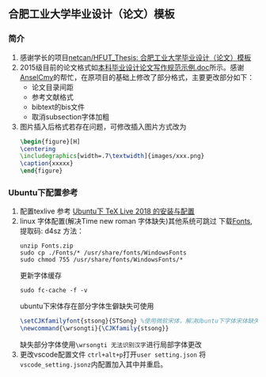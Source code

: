 ## 合肥工业大学毕业设计（论文）模板

### 简介
1.  感谢学长的项目[netcan/HFUT_Thesis: 合肥工业大学毕业设计（论文）模板](https://github.com/netcan/HFUT_Thesis)
2.  2015级目前的论文格式如[本科毕业设计论文写作规范示例.doc](./本科毕业设计论文写作规范示例.doc)所示。感谢[AnselCmy](https://github.com/AnselCmy)的帮忙，在原项目的基础上修改了部分格式，主要更改部分如下：
    - 论文目录间距
    - 参考文献格式
    - bibtext的bis文件
    - 取消subsection字体加粗
3. 图片插入后格式若存在问题，可修改插入图片方式改为
    ```latex
    \begin{figure}[H]
    \centering
    \includegraphics[width=.7\textwidth]{images/xxx.png}
    \caption{xxxxx}
    \end{figure}
    ```

### Ubuntu下配置参考
1. 配置texlive 参考 [Ubuntu下 TeX Live 2018 的安装与配置](https://blog.csdn.net/engreal/article/details/80704755)
2. linux 字体配置(解决Time new roman 字体缺失)其他系统可跳过
下载[Fonts](https://pan.baidu.com/s/1hEJ6FTs3yYlgQcz_wWtqSg), 提取码: d4sz 
方法：
    ```shell
    unzip Fonts.zip
    sudo cp ./Fonts/* /usr/share/fonts/WindowsFonts
    sudo chmod 755 /usr/share/fonts/WindowsFonts/*
    ```
    更新字体缓存
    ```shell
    sudo fc-cache -f -v
    ```
    ubuntu下宋体存在部分字体生僻缺失可使用
    ```latex
    \setCJKfamilyfont{stsong}{STSong} %使用微软宋体，解决Ubuntu下字体宋体缺失问题
    \newcommand{\wrsongti}{\CJKfamily{stsong}}
    ```
    缺失部分字体使用`\wrsongti 无法识别汉字`进行局部字体更改
3. 更改vscode配置文件
    `ctrl+alt+p`打开`user setting.json` 将
    `vscode_setting.jsonz`内配置加入其中并重启。

    
